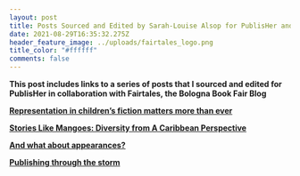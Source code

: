 ```yaml
---
layout: post
title: Posts Sourced and Edited by Sarah-Louise Alsop for PublisHer and Fairtales
date: 2021-08-29T16:35:32.275Z
header_feature_image: ../uploads/fairtales_logo.png
title_color: "#ffffff"
comments: false
---
```

**This post includes links to a series of posts that I sourced and edited for PublisHer in collaboration with Fairtales, the Bologna Book Fair Blog**

**[Representation in children’s fiction matters more than ever](http://fairtales.bolognachildrensbookfair.com/en/focus/representation-in-childrens-fiction-matters-more-than-ever/11005.html)**

**[Stories Like Mangoes: Diversity from A Caribbean Perspective](http://fairtales.bolognachildrensbookfair.com/en/focus/stories-like-mangoes-diversity-from-a-caribbean-perspective/11001.html)**

**[And what about appearances?](http://fairtales.bolognachildrensbookfair.com/en/focus/and-what-about-appearances/10925.html)**

**[Publishing through the storm](http://fairtales.bolognachildrensbookfair.com/en/focus/publishing-through-the-storm/10926.html)**[](http://fairtales.bolognachildrensbookfair.com/en/focus/publishing-through-the-storm/10926.html)